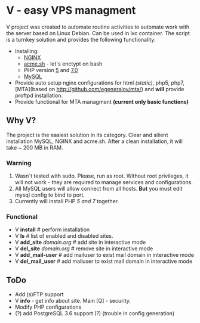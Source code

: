 # V - easy VPS managment

V project was created to automate routine activities to automate work with the server based on Linux Debian. Can be used in lxc container. The script is a turnkey solution and provides the following functionality:

- Installing:
    - [NGINX](https://www.nginx.com)
    - [acme.sh](https://github.com/Neilpang/acme.sh) - let`s enctypt on bash
    - PHP version [5](http://php.net/archive/2017.php#id2017-01-19-3) and [7.0](http://php.net/archive/2017.php#id2017-03-16-1)
    - [MySQL](https://www.mysql.com)
- Provide auto setup nginx configurations for html *(static)*, php5, php7, [MTA](based on http://github.com/egeneralov/mta/) and **will** provide proftpd installation.
- Provide functional for MTA managment **(current only basic functions)**

## Why V?

The project is the easiest solution in its category. Clear and silient installation MySQL, NGINX and acme.sh. After a clean installation, it will take ~ 200 MB in RAM.

### Warning

1. Wasn`t tested with sudo. Please, run as root. Without root privileges, it will not work - they are required to manage services and configurations.
2. All MySQL users will allow connect from all hosts. **But** you must edit mysql config to bind to port.
3. Currently will install PHP *5 and 7* together.

### Functional

- V **install**     # perform installation
- V **ls**      # list of enabled and disabled sites.
- V **add_site** *domain.org*       # add site in interactive mode
- V **del_site** *domain.org*       # remove site in interactive mode
- V **add_mail-user**       # add mailuser to exist mail domain in interactive mode
- V **del_mail_user**       # add mailuser to exist mail domain in interactive mode


## ToDo

- Add (s)FTP support
- V **info**    - get info about site. Main [Q] - security.
- Modify PHP configurations
- (?) add PostgreSQL 3.6 support (?) (trouble in config generation)
